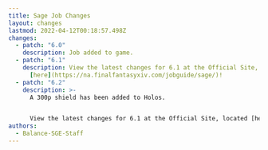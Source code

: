 ```yaml
---
title: Sage Job Changes
layout: changes
lastmod: 2022-04-12T00:18:57.498Z
changes:
  - patch: "6.0"
    description: Job added to game.
  - patch: "6.1"
    description: View the latest changes for 6.1 at the Official Site, located
      [here](https://na.finalfantasyxiv.com/jobguide/sage/)!
  - patch: "6.2"
    description: >-
      A﻿ 300p shield has been added to Holos.


      View the latest changes for 6.1 at the Official Site, located [here](https://na.finalfantasyxiv.com/jobguide/sage/)!
authors:
  - Balance-SGE-Staff
---
```

